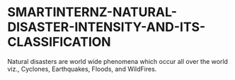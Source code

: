 # SMARTINTERNZ-NATURAL-DISASTER-INTENSITY-AND-ITS-CLASSIFICATION
 Natural disasters are world wide phenomena which occur all over the world viz., Cyclones, Earthquakes, Floods, and WildFires.
